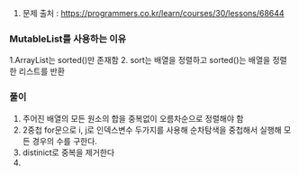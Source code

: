 1. 문제 출처 : https://programmers.co.kr/learn/courses/30/lessons/68644

### MutableList를 사용하는 이유
1.ArrayList는 sorted()만 존재함
2. sort는 배열을 정렬하고 sorted()는 배열을 정렬한 리스트를 반환


### 풀이
1. 주어진 배열의 모든 원소의 합을 중복없이 오름차순으로 정렬해야 함
2. 2중첩 for문으로 i, j로 인덱스변수 두가지를 사용해 순차탐색을 중첩해서 실행해 모든 경우의 수를 구한다.
3. distinict로 중복을 제거한다
4. 
